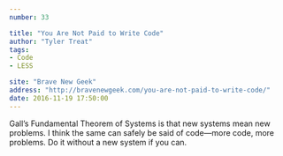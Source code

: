 ```yaml
---
number: 33

title: "You Are Not Paid to Write Code"
author: "Tyler Treat"
tags:
- Code
- LESS

site: "Brave New Geek"
address: "http://bravenewgeek.com/you-are-not-paid-to-write-code/"
date: 2016-11-19 17:50:00
---
```


Gall’s Fundamental Theorem of Systems is that new systems mean new problems. I think the same can safely be said of code—more code, more problems. Do it without a new system if you can.
